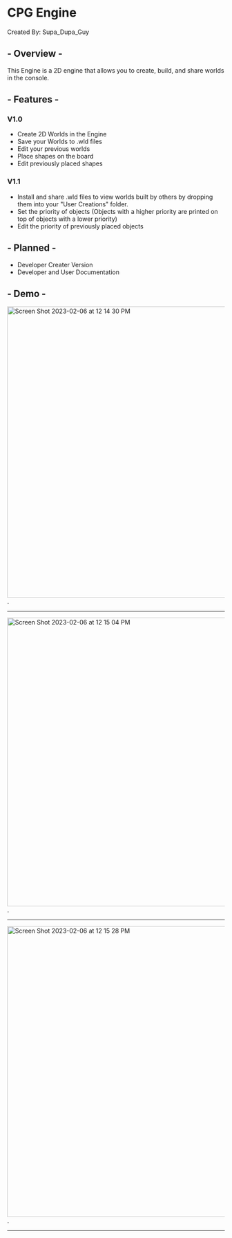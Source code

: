 # CPG Engine
Created By: Supa_Dupa_Guy

## - Overview -
This Engine is a 2D engine that allows you to create, build, and share worlds in the console.

## - Features -
### V1.0
- Create 2D Worlds in the Engine
- Save your Worlds to .wld files
- Edit your previous worlds
- Place shapes on the board
- Edit previously placed shapes

### V1.1
- Install and share .wld files to 
  view worlds built by others by 
  dropping them into your "User
  Creations" folder.
- Set the priority of objects (Objects
  with a higher priority are printed on
  top of objects with a lower priority)
- Edit the priority of previously placed
  objects
  
## - Planned -
- Developer Creater Version
- Developer and User Documentation


## - Demo -
<img width="673" alt="Screen Shot 2023-02-06 at 12 14 30 PM" src="https://user-images.githubusercontent.com/70619636/217039477-0fed25fb-1f65-478d-a416-e6175482a381.png">.
___
<img width="667" alt="Screen Shot 2023-02-06 at 12 15 04 PM" src="https://user-images.githubusercontent.com/70619636/217039530-367fa1ad-fda3-4fd9-874a-6976d281f3c8.png">.
___
<img width="672" alt="Screen Shot 2023-02-06 at 12 15 28 PM" src="https://user-images.githubusercontent.com/70619636/217039574-7e065125-72ae-4ba4-ae5f-848039d8a064.png">.
___

